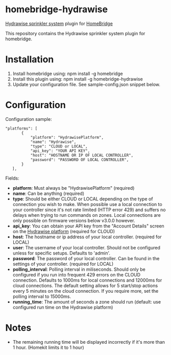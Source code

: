 # homebridge-hydrawise
[Hydrawise sprinkler system](https://hydrawise.com) plugin for [HomeBridge](https://github.com/nfarina/homebridge)

This repository contains the Hydrawise sprinkler system plugin for homebridge.

# Installation


1. Install homebridge using: npm install -g homebridge
2. Install this plugin using: npm install -g homebridge-hydrawise
3. Update your configuration file. See sample-config.json snippet below. 

# Configuration

Configuration sample:

 ```
"platforms": [
		{
            "platform": "HydrawisePlatform",
            "name": "Hydrawise",
            "type": "CLOUD or LOCAL",
            "api_key": "YOUR API KEY",
            "host": "HOSTNAME OR IP OF LOCAL CONTROLLER",
            "password": "PASSWORD OF LOCAL CONTROLLER",
        }
	],

 ```

Fields: 

* **platform**: Must always be "HydrawisePlatform" (required)
* **name**: Can be anything (required)
* **type**: Should be either CLOUD or LOCAL depending on the type of connection you wish to make. When possible use a local connection to your controller since it's not rate limited (HTTP error 429) and suffers no delays when trying to run commands on zones. Local connections are only possible on firmware versions below v3.0.0 however.
* **api_key**: You can obtain your API key from the "Account Details" screen on the [Hydrawise platform](https://app.hydrawise.com/config/account/details) (required for CLOUD)
* **host**: The hostname or ip address of your local controller. (required for LOCAL)
* **user**: The username of your local controller. Should not be configured unless for specific setups. Defaults to 'admin'.
* **password**: The password of your local controller. Can be found in the settings of your controller. (required for LOCAL)
* **polling_interval**: Polling interval in miliseconds. Should only be configured if you run into frequent 429 errors on the CLOUD connection. Defaults to 1000ms for local connections and 12000ms for cloud connections.
  The default setting allows for 5 start/stop actions every 5 minutes on the cloud connection. If you require more, set the polling interval to 15000ms.
* **running_time**: The amount of seconds a zone should run (default: use configured run time on the Hydrawise platform)

# Notes
- The remaining running time will be displayed incorrectly if it's more than 1 hour. (Homekit limits it to 1 hour)